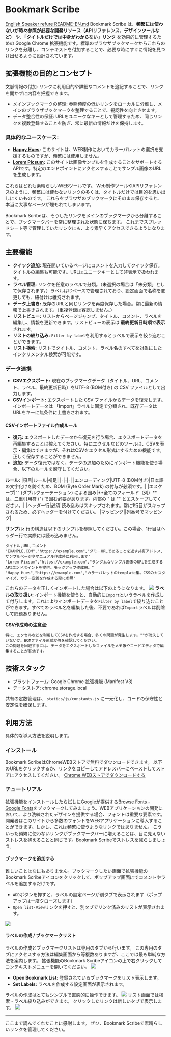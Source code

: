 # Bookmark Scribe
[English Speaker refure README-EN.md](README-EN.md)
Bookmark Scribe は、**頻繁には使わないが時々参照が必要な開発リソース（APIリファレンス、デザインツールなど）** や、**「タイトルだけでは中身がわからない」リンク** を効果的に管理するための Google Chrome 拡張機能です。標準のブラウザブックマークからこれらのリンクを分離し、コンテキストを付加することで、必要な時にすぐに情報を見つけ出せるように設計されています。

## 拡張機能の目的とコンセプト
文脈情報の付加: リンクに利用目的や詳細なコメントを追記することで、リンクを開かずに内容を把握できます。
- メインブックマークの整理: 参照頻度の低いリンクをローカルに分離し、メインのブラウザブックマークを整理することで、視認性を向上させます。
- データ整合性の保証: URLをユニークなキーとして管理するため、同じリンクを複数登録することを防ぎ、常に最新の情報だけを保持します。

### 具体的なユースケース:
- **[Happy Hues](https://www.happyhues.co/palettes/17):** このサイトは、WEB制作においてカラーパレットの選択を支援するものですが、頻繁には使用しません。
- **[Lorem Picsum](https://picsum.photos):** このサイトは画像サンプルを作成することをサポートするAPIです。特定のエンドポイントにアクセスすることでサンプル画像のURLを生成します。

これらはどれも素晴らしいWEBツールです。
Web制作ツールやAPIリファレンスのように、頻繁には使わないリンクの多くは、タイトルだけでは目的を思い出しにくいものです。
これらをブラウザのブックマークにそのまま保存すると、本当に大事なページが埋もれてしまいます。

Bookmark Scribeは、そうしたリンクをメインのブックマークから分離することで、ブックマークバーを常に整理された状態に保ちます。
これまでスプレッドシート等で管理していたリンクにも、より素早くアクセスできるようになります。

## 主要機能
- **クイック追加:** 現在開いているページにコメントを入力してクイック保存。タイトルの編集も可能です。URLはユニークキーとして非表示で扱われます。
- **ラベル管理:** リンクを任意のラベルで分類。（未選択の場合は「未分類」として保存されます。）ラベルはIDベースで管理されており、設定画面で名称を変更しても、紐付けは維持されます。
- **データ上書き:** 既存のURLと同じリンクを再度保存した場合。常に最新の情報で上書きされます。（重複登録は容認しません。）
- **リストビュー:** リストからページジャンプ、タイトル、コメント、ラベルを編集し、情報を更新できます。リストビューの表示は **最終更新日時順で表示** されます。
- **リストの絞り込み:** `Filter by label`を利用するとラベルで表示を絞り込むことができます。
- **リスト検索:** リストでタイトル、コメント、ラベル名のすべてを対象にしたインクリメンタル検索が可能です。

### データ連携
- **CSVエクスポート:** 現在のブックマークデータ（タイトル、URL、コメント、ラベル、最終更新日時）をUTF-8 (BOM付き) の CSV ファイルとして出力します。
- **CSVインポート:** エクスポートした CSV ファイルからデータを復元します。インポートデータは 「Import」ラベルに固定で分類され、既存データはURLをキーに無条件に上書きされます。

#### CSVインポートファイル作成ルール
- **復元:** エクスポートしたデータから復元を行う場合、エクスポートデータを再編集することは控えてください。特にエクセルなどのツールは、CSVを表示・編集はできますが、それはCSVをエクセル形式にするための機能です。
正しく保存することができません。
- **追加:** データ復元ではなく、データの追加のためにインポート機能を使う場合、以下のルールを厳守してください。

**ルール:**
|項目|ルール|補足|
|-|-|-|
|エンコーディング|UTF-8 (BOM付き)|日本語の文字化けを防ぐため、BOM (Byte Order Mark) の付与が必須です。|
|エスケープ|"" (ダブルクォーテーション) による囲み|**全てのフィールド（列）**は、二重引用符 (") で囲む必要があります。内部の " は "" とエスケープしてください。|
|ヘッダー行|必須|読み込みはスキップされます。常に1行目がスキップされるため、必ずヘッダーを付けてください。
|マッピング||列番号でマッピング|

**サンプル:** 行の構造は以下のサンプルを参照してください。この場合、1行目はヘッダー行で実際には読み込みません。
```text
タイトル,URL,コメント
"EXAMPLE.COM","https://example.com","ダミーURLであることを返す共有アドレス、サンプルページやマニュアル作成時に利用します"
"Lorem Picsum","https://example.com","ランダムなサンプル画像のURLを生成するAPIエンドポイントを提供。モックアップ作成用。"
"Happy Hues","https://example.com","カラーパレットのtemplate集。CSSのカスタマイズ、カラー定義を作成する際に参照"
```
これらのデータを正しくインポートした場合は以下のようになります。
<img src="/exclude/img/readme-sample-001.png">
**ラベルの取り扱い:** インポート機能を使うと、自動的に`Import`というラベルを作成して付与します。これによりインポートデータを`Filter by label`で絞り込むことができます。すべてのラベル名を編集した後、不要であれば`Import`ラベルは削除して問題ありません。

**CSV作成時の注意点:** 
```text
特に、エクセルなどを利用してCSVを作成する場合、多くの問題が発生します。""が消失していないか、BOMファイル形式か等を確認してください。　　
この問題を回避するには、データをエクスポートしたファイルをメモ帳やコードエディタで編集することが有効です。
```
## 技術スタック
- プラットフォーム: Google Chrome 拡張機能 (Manifest V3)
- データストア: chrome.storage.local

共有の定数管理は、 `statics/js/constants.js` に一元化し、コードの保守性と安定性を確保します。

## 利用方法
具体的な導入方法を説明します。

### インストール
Bookmark ScribeはChromeWEBストアで無料でダウンロードできます。
以下のURLをクリックするか、リンクをコピーしてアドレスバーにペーストしてストアにアクセスしてください。
[Chrome WEBストアでダウンロードする]()

### チュートリアル
拡張機能をインストールしたら試しにGoogleが提供する[Browse Fonts - Google Fonts](https://fonts.google.com)をブックマークしてみましょう。WEBアプリケーションの開発において、より洗練されたデザインを提供する場合、フォントは重要な要素です。開発者はこのサイトから多数のフォントをWEBアプリケーションに導入することができます。しかし、これは頻繁に使うようなリンクではありません。
こういった頻繁に使わないリンクがブックマークバーに増えることは、目に見えないストレスを抱えることと同じです。Bookmark Scribeでストレスを減らしましょう。

#### ブックマークを追加する
難しいことはなにもありません。ブックマークしたい画面で拡張機能のBookmark Scribeアイコンをクリックして、ポップアップ画面にでコメントやラベルを追加するだけです。
- `ADD`ボタンを押すと、ラベルの設定ページが別タブで表示されます（ポップアップは一度クローズします）
- `Open list-View`リンクを押すと、別タブでリンク済みのリストが表示されます。

<img src="/exclude/img/readme-sample-002.png">

#### ラベルの作成 / ブックマークリスト
ラベルの作成とブックマークリストは専用のタブから行います。
この専用のタブにアクセスする方法は編集画面から等複数ありますが、ここでは最も単純な方法を案内します。
拡張機能のBookmark Scribeアイコンの上で右クリックしてコンテキストメニューを開いてください。
<img src="/exclude/img/readme-sample-003.png">
- **Open Bookmark List:** 登録されているブックマークをリスト表示します。
- **Set Labels:** ラベルを作成する設定画面が表示されます。

ラベルの作成はとてもシンプルで直感的に操作できます。
<img src="/exclude/img/readme-sample-004.png">
リスト画面では検索・ラベル絞り込みができます。
クリックしたリンクは新しいタブで表示します。
<img src="/exclude/img/readme-sample-005.png">

---

ここまで読んでくれたことに感謝します。
ぜひ、Bookmark Scribeで素晴らしいリンクを管理してください。





